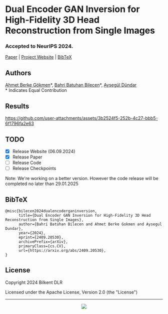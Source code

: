 # Dual Encoder GAN Inversion for High-Fidelity 3D Head Reconstruction from Single Images
### Accepted to NeurIPS 2024.

[Paper](https://arxiv.org/abs/2409.20530) | [Project Website](https://berkegokmen1.github.io/dual-enc-3d-gan-inv/) | [BibTeX](#bibtex)

## Authors
[Ahmet Berke Gökmen](https://www.linkedin.com/in/berkegokmen/)\*, [Bahri Batuhan Bilecen](https://three-bee.github.io/)\*, [Ayşegül Dündar](https://www.cs.bilkent.edu.tr/~adundar/)
<br>\* Indicates Equal Contribution


## Results

https://github.com/user-attachments/assets/3b2524f5-252b-4c27-bbb5-6f1796fa2e63

## TODO
- [X] Release Website (06.09.2024)
- [X] Release Paper
- [ ] Release Code
- [ ] Release Checkpoints

Note: We're working on a better version. However the code release will be completed no later than 29.01.2025 

## BibTeX
```
@misc{bilecen2024dualencoderganinversion,
      title={Dual Encoder GAN Inversion for High-Fidelity 3D Head Reconstruction from Single Images}, 
      author={Bahri Batuhan Bilecen and Ahmet Berke Gokmen and Aysegul Dundar},
      year={2024},
      eprint={2409.20530},
      archivePrefix={arXiv},
      primaryClass={cs.CV},
      url={https://arxiv.org/abs/2409.20530}, 
}
```

## License

Copyright 2024 Bilkent DLR

Licensed under the Apache License, Version 2.0 (the "License")

<hr>

<div align="center">
  <img src="https://profile-counter.glitch.me/dual-enc-3d-gan-inversion/count.svg"  />
</div>
